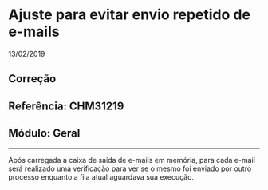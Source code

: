 # Ajuste para evitar envio repetido de e-mails
13/02/2019
## Correção
## Referência: CHM31219
## Módulo: Geral
***

Após carregada a caixa de saída de e-mails em memória, para cada e-mail será realizado uma verificação para ver se o mesmo foi enviado por outro processo enquanto a fila atual aguardava sua execução.